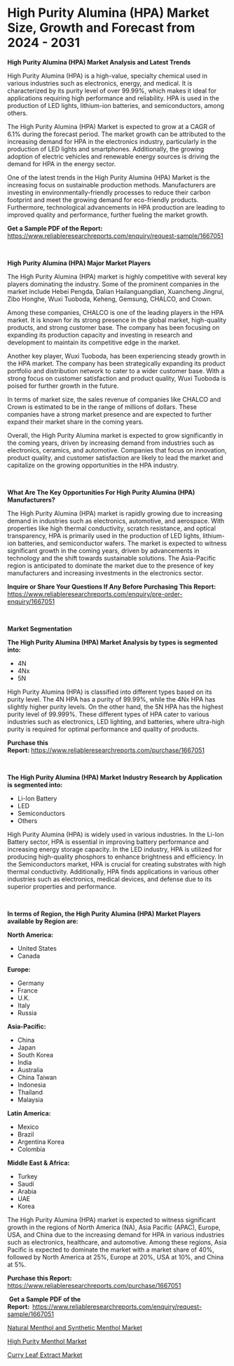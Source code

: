 <p><h1>High Purity Alumina (HPA) Market Size, Growth and Forecast from 2024 - 2031</h1></p><p><strong>High Purity Alumina (HPA) Market Analysis and Latest Trends</strong></p>
<p><p>High Purity Alumina (HPA) is a high-value, specialty chemical used in various industries such as electronics, energy, and medical. It is characterized by its purity level of over 99.99%, which makes it ideal for applications requiring high performance and reliability. HPA is used in the production of LED lights, lithium-ion batteries, and semiconductors, among others.</p><p>The High Purity Alumina (HPA) Market is expected to grow at a CAGR of 6.1% during the forecast period. The market growth can be attributed to the increasing demand for HPA in the electronics industry, particularly in the production of LED lights and smartphones. Additionally, the growing adoption of electric vehicles and renewable energy sources is driving the demand for HPA in the energy sector.</p><p>One of the latest trends in the High Purity Alumina (HPA) Market is the increasing focus on sustainable production methods. Manufacturers are investing in environmentally-friendly processes to reduce their carbon footprint and meet the growing demand for eco-friendly products. Furthermore, technological advancements in HPA production are leading to improved quality and performance, further fueling the market growth.</p></p>
<p><strong>Get a Sample PDF of the Report:&nbsp;</strong> <a href="https://www.reliableresearchreports.com/enquiry/request-sample/1667051">https://www.reliableresearchreports.com/enquiry/request-sample/1667051</a></p>
<p>&nbsp;</p>
<p><strong>High Purity Alumina (HPA) Major Market Players</strong></p>
<p><p>The High Purity Alumina (HPA) market is highly competitive with several key players dominating the industry. Some of the prominent companies in the market include Hebei Pengda, Dalian Hailanguangdian, Xuancheng Jingrui, Zibo Honghe, Wuxi Tuoboda, Keheng, Gemsung, CHALCO, and Crown.</p><p>Among these companies, CHALCO is one of the leading players in the HPA market. It is known for its strong presence in the global market, high-quality products, and strong customer base. The company has been focusing on expanding its production capacity and investing in research and development to maintain its competitive edge in the market.</p><p>Another key player, Wuxi Tuoboda, has been experiencing steady growth in the HPA market. The company has been strategically expanding its product portfolio and distribution network to cater to a wider customer base. With a strong focus on customer satisfaction and product quality, Wuxi Tuoboda is poised for further growth in the future.</p><p>In terms of market size, the sales revenue of companies like CHALCO and Crown is estimated to be in the range of millions of dollars. These companies have a strong market presence and are expected to further expand their market share in the coming years.</p><p>Overall, the High Purity Alumina market is expected to grow significantly in the coming years, driven by increasing demand from industries such as electronics, ceramics, and automotive. Companies that focus on innovation, product quality, and customer satisfaction are likely to lead the market and capitalize on the growing opportunities in the HPA industry.</p></p>
<p>&nbsp;</p>
<p><strong>What Are The Key Opportunities For High Purity Alumina (HPA) Manufacturers?</strong></p>
<p><p>The High Purity Alumina (HPA) market is rapidly growing due to increasing demand in industries such as electronics, automotive, and aerospace. With properties like high thermal conductivity, scratch resistance, and optical transparency, HPA is primarily used in the production of LED lights, lithium-ion batteries, and semiconductor wafers. The market is expected to witness significant growth in the coming years, driven by advancements in technology and the shift towards sustainable solutions. The Asia-Pacific region is anticipated to dominate the market due to the presence of key manufacturers and increasing investments in the electronics sector.</p></p>
<p><strong>Inquire or Share Your Questions If Any Before Purchasing This Report:</strong> <a href="https://www.reliableresearchreports.com/enquiry/pre-order-enquiry/1667051">https://www.reliableresearchreports.com/enquiry/pre-order-enquiry/1667051</a></p>
<p>&nbsp;</p>
<p><strong>Market Segmentation</strong></p>
<p><strong>The High Purity Alumina (HPA) Market Analysis by types is segmented into:</strong></p>
<p><ul><li>4N</li><li>4Nx</li><li>5N</li></ul></p>
<p><p>High Purity Alumina (HPA) is classified into different types based on its purity level. The 4N HPA has a purity of 99.99%, while the 4Nx HPA has slightly higher purity levels. On the other hand, the 5N HPA has the highest purity level of 99.999%. These different types of HPA cater to various industries such as electronics, LED lighting, and batteries, where ultra-high purity is required for optimal performance and quality of products.</p></p>
<p><strong>Purchase this Report:&nbsp;</strong><a href="https://www.reliableresearchreports.com/purchase/1667051">https://www.reliableresearchreports.com/purchase/1667051</a></p>
<p>&nbsp;</p>
<p><strong>The High Purity Alumina (HPA) Market Industry Research by Application is segmented into:</strong></p>
<p><ul><li>Li-Ion Battery</li><li>LED</li><li>Semiconductors</li><li>Others</li></ul></p>
<p><p>High Purity Alumina (HPA) is widely used in various industries. In the Li-Ion Battery sector, HPA is essential in improving battery performance and increasing energy storage capacity. In the LED industry, HPA is utilized for producing high-quality phosphors to enhance brightness and efficiency. In the Semiconductors market, HPA is crucial for creating substrates with high thermal conductivity. Additionally, HPA finds applications in various other industries such as electronics, medical devices, and defense due to its superior properties and performance.</p></p>
<p>&nbsp;</p>
<p><strong>In terms of Region, the High Purity Alumina (HPA) Market Players available by Region are:</strong></p>
<p>
    <p> <strong> North America: </strong>
        <ul>
            <li>United States</li>
            <li>Canada</li>
        </ul>
        </p> 
    <p> <strong> Europe: </strong>
        <ul>
            <li>Germany</li>
            <li>France</li>
            <li>U.K.</li>
            <li>Italy</li>
            <li>Russia</li>
        </ul>
        </p> 
    <p> <strong> Asia-Pacific: </strong>
        <ul>
            <li>China</li>
            <li>Japan</li>
            <li>South Korea</li>
            <li>India</li>
            <li>Australia</li>
            <li>China Taiwan</li>
            <li>Indonesia</li>
            <li>Thailand</li>
            <li>Malaysia</li>
        </ul>
        </p> 
    <p> <strong> Latin America: </strong>
        <ul>
            <li>Mexico</li>
            <li>Brazil</li>
            <li>Argentina Korea</li>
            <li>Colombia</li>
        </ul>
        </p> 
    <p> <strong> Middle East & Africa: </strong>
        <ul>
            <li>Turkey</li>
            <li>Saudi</li>
            <li>Arabia</li>
            <li>UAE</li>
            <li>Korea</li>
        </ul>
    </p>
    </p>
<p><p>The High Purity Alumina (HPA) market is expected to witness significant growth in the regions of North America (NA), Asia Pacific (APAC), Europe, USA, and China due to the increasing demand for HPA in various industries such as electronics, healthcare, and automotive. Among these regions, Asia Pacific is expected to dominate the market with a market share of 40%, followed by North America at 25%, Europe at 20%, USA at 10%, and China at 5%.</p></p>
<p><strong>Purchase this Report: </strong><a href="https://www.reliableresearchreports.com/purchase/1667051">https://www.reliableresearchreports.com/purchase/1667051</a></p>
<p>&nbsp;<strong>Get a Sample PDF of the Report:&nbsp;&nbsp;</strong><a href="https://www.reliableresearchreports.com/enquiry/request-sample/1667051">https://www.reliableresearchreports.com/enquiry/request-sample/1667051</a></p>
<p><strong></strong></p>
<p><p><a href="https://view.publitas.com/reportprime-1/natural-menthol-and-synthetic-menthol-market-research-report-reveals-the-latest-trends-and-opportunities-of-this-market-for-period-from-2023-2030-qqwrql8a6gym/">Natural Menthol and Synthetic Menthol Market</a></p><p><a href="https://view.publitas.com/reportprime-1/high-purity-menthol-market-growth-market-trends-covid-19-impact-and-forecasts-for-period-from-2023-2030/">High Purity Menthol Market</a></p><p><a href="https://view.publitas.com/reportprime-1/curry-leaf-extract-market-centers-on-aspects-such-as-market-growth-market-share-market-opportunity-and-projected-forecasts-spanning-from-2023-to-2030/">Curry Leaf Extract Market</a></p></p>